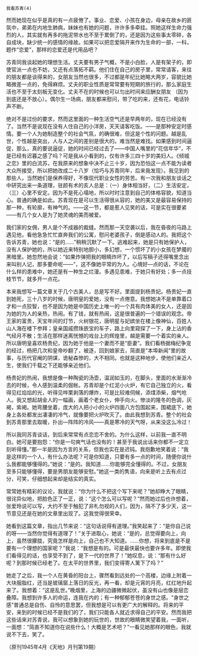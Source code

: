     我看苏青(4) 

   然而她现在似乎是真的有一点疲倦了。事业、恋爱、小孩在身边，母亲在故乡的匪氛中，弟弟在内地生肺病，妹妹也有她的问题，许许多多牵挂。照她这样生命力强烈的人，其实就有再多的拖泥带水也不至于累倒了的，还是因为这些事太零碎，各自成块，缺少统一的感情的缘故。如果可以把恋爱隔开来作为生命的一部，一科，题作“恋爱”，那样的恋爱还是代用品吧？

   苏青同我谈起她的理想生活。丈夫要有男子气概，不是小白脸，人是有架子的，即使官派一点也不妨，又还有点落拓不羁。他们住在自己的房子里，常常请客，来往的朋友都是谈得来的，女朋友当然也很多，不过都是年纪比她略大两岁，容貌比她略微差一点的，免得麻烦。丈夫的职业性质是常常要有短期的旅行的，那么家庭生活也不至于太刻板无变化。丈夫不在的时候也可以匀出时间来应酬女朋友 （因为到底还是不放心）。偶尔生一场病，朋友都来慰问，带了吃的来，还有花，电话铃声不断。

   绝对不是过份的要求，然而这里面的一种生活空气还是早两年的，现在已经没有了。当然不是说现在没有人住自己的小洋房，天天请客吃饭。——是那种安定时感情。要一个人为她制造整个的社会气氛，的确很难，但这是个性的问题。越是乱世，个性越是突出，人与人之间的差别是很大的。难当然是难找。如果感到时间逼促，那么，真的要说逼促，她的时间已经过去了——中国人嘴里的“花信年华”，不是已经有迟暮之感了吗？可是我从小看到的，仅有许多三四十岁的美妇人。《倾城之恋》里的白流苏，在我原来的想象中决不止三十岁，因为恐怕这一点不能为读者大众所接受，所以把她改成二十八岁（恰巧与苏青同年，后来我发现）。我见到的那些人，当然她们是保养得好，不像现代职业女性的劳苦。有一次我和朋友谈话之中研究出来一条道理，驻颜有术的亥人总是：（一）身体相当好，（二）生活安定，（三）心里不安定。因为不是死心塌地，所以时时注意到自己的体格容貌，知道当心。普通的确是如此。苏青现在是可以生活得很从容的，她的美又是最容易保持的那一种，有轮廓，有神气的。——这一节，都是惹人见笑的话，可是实在很要紧——有几个女人是为了她灵魂的美而被爱。

   我们家的女佣，男人是个不成器的裁缝。然而那一天空袭以后，我在昏夜的马路上遇见他，看他急急忙忙直奔我们的公寓，慰问老婆孩子，倒是感动人的。我把这个告诉苏青，她也说：“是的……”稍稍沉默了一下。逃难起来，她是只有她保护人，没有人保护她的，所以她近来特别地胆小，多幻想，一个惯坏了的小女孩在梦魇的黑暗里。她忽然地会说：“如果炸弹把我的眼睛炸坏了，以后写稿子还得嘴里念出来叫别人记，那多要命呢——”，这不像她平常的为人。心境好—点的话，不论在什么样的患难中，她还是有一种生之烂漫。多遇见患难，于她只有好处；多一点技枝节节，就多开一点花。

   本来我想写一篇文章关于几个古美人，总是写不好。里面提到杨贵妃。杨贵妃一直到她死，三十八岁的时候，唐明皇的爱她，没有一点倦意。我想她决不是单靠着口才和一点狡智，也不是因为她是中国历史上唯一的一个具有肉体美的女人，还是因为她的为人的亲热，热闹。有了钱，就有热闹，这是很普遍的一个错误的观念。帝王家的富贵，天宝年间的灯节，火树银花，唐明星与妃嫔坐在楼上像神仙，百姓人山人海在楼下参拜；皇亲国戚攒珠嵌宝的车子，路上向里窥探了一下，身上沾的香气经月不散；生活在那样迷离恍憾的戏台上的辉煌里，越是需要一个着实的亲人。所以唐明皇喜欢杨贵纪，因为她于他是一个妻而不是“臣妻”。我们看杨据梅纪争宠的经过，杨把几次和皇帝吵翻了，被逐，回到娘家去，简直是“本埠新闻”里的故事，与历代官阉的阴谋，诡秘森惨的，大不相同。也就是这种地步，使他们亲近人生，使我们千载之下还能够亲近他们。

   杨贵妃的热闹，我想是像一种陶瓷的汤壶，温润如玉的，在脚头，里面的水渐渐冷去的时候，令人感到温柔的倔帐。苏青却是个红泥小火炉，有它自己独立的火，看得见红焰焰的光，听得见哗栗剥落的爆炸，可是比较难伺候，添煤添柴，烟气呛人。我又想起胡金人的一幅画，画着个老女仆，伸手向火。惨淡的隆冬的色调，灰褐，紫褐。她弯腰坐着，庞大的人把小小的火炉四面八方包围起来，围裙底下，她身上各处都发出凄凄的冷气，就像要把火炉吹灭了。由此我想到苏青。整个的社会到苏青那里去取暖，扑出—阵阵的冷风——真是寒冷的天气呀，从来没这么冷过！

   所以我同苏青谈话，到后来常常有点恋恋不舍的。为什么这样，以前我一直不明白。她可是要抱怨：“你是一句爽气话也没有的！甚至于我说出话来你都不一定立刻听得懂。”那一半是因为方言的关系，但我也实在是迟钝。我抱歉地笑着说：“我是这样的一个人，有什么办法呢？可是你知道，只要有多一点的时间，随便你说什么我都能够懂得的。”她说：“是的。我知道……你能够完全懂得的。不过，女朋友至多只能够懂得，要是男朋友能够安慰。”她这一类的隽语，向来是听上去有点过分，可笑，仔细想起来却是结实的真实。

   常常她有精彩的议论，我就说：“你为什么不把这个写下来呢？”她却睁大了眼睛，很诧异似地，把脸色正了一正，说：“这个怎么可以写呢？”然而她过后也许想着，张爱玲说可以写，大约不至于触犯了非札勿视的人们，因为，隔不了多少天，这一节意见还是在她的文章里出现了。这我觉得很荣幸。

   她看到这篇文章，指出几节来说：“这句话说得有道理。”我笑起来了：“是你自己说的呀——当然你觉得有道理了！”关于进取心，她说：“是的，总觉得要向上，向上，虽然很朦胧，究竟怎样是向上，自己也不大知道。……你想，将来到底是不是要有一个理想的国家呢？”我说：“我想是有的。可是最侠最快也要许多年。即使我们看得见的话，也享受不到了，是下一代的世界了！”她叹息，说：“那有什么好呢？到那时候已经老了。在太平的世界里，我们变得寄人篱下了吗？”

   她走了之后，我一个人在黄昏的阳台上，骤然看到远处的一个高楼，边缘上附着一大块服脂红，还当是玻璃窗上落日的反光，再一看，却是元宵的月亮，红红地升起来了。我想着：“这是乱世。”晚烟里，上海的边疆微微起伏，虽没有山也像是层峦叠障。我想到许多人的命运，连我在内的；有一种郁郁苍苍的身世之感。“身世之感”普通总是自伤、自怜的意思罢，但我想是可以有更广大的解释的。将来的平安，来到的时候已经不是我们的了，我们只能各人就近求得自己的平安。然而我把这些话来对苏青说，我可以想象到她的玩世的，世故的眼睛微笑望着我，一面听，一面想：“简直不知道你在说些什么！大概是艺术吧？”一看见她那样的眼色，我就说不下去，笑了。

   （原刊1945年4月《天地》月刊第19期）

